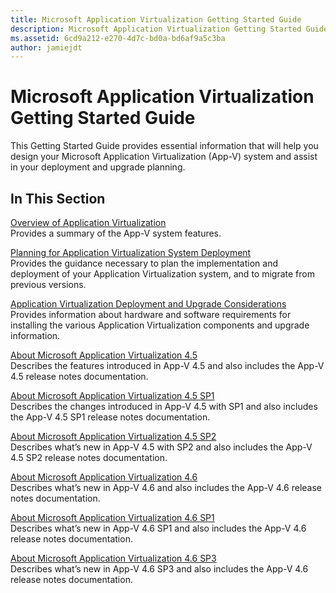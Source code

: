 ```yaml
---
title: Microsoft Application Virtualization Getting Started Guide
description: Microsoft Application Virtualization Getting Started Guide
ms.assetid: 6cd9a212-e270-4d7c-bd0a-bd6af9a5c3ba
author: jamiejdt
---
```


# Microsoft Application Virtualization Getting Started Guide


This Getting Started Guide provides essential information that will help you design your Microsoft Application Virtualization (App-V) system and assist in your deployment and upgrade planning.

## In This Section


<a href="" id="overview-of-application-virtualization"></a>[Overview of Application Virtualization](overview-of-application-virtualization.md)  
Provides a summary of the App-V system features.

<a href="" id="planning-for-application-virtualization-system-deployment"></a>[Planning for Application Virtualization System Deployment](planning-for-application-virtualization-system-deployment.md)  
Provides the guidance necessary to plan the implementation and deployment of your Application Virtualization system, and to migrate from previous versions.

<a href="" id="application-virtualization-deployment-and-upgrade-considerations"></a>[Application Virtualization Deployment and Upgrade Considerations](application-virtualization-deployment-and-upgrade-considerations-copy.md)  
Provides information about hardware and software requirements for installing the various Application Virtualization components and upgrade information.

<a href="" id="about-microsoft-application-virtualization-4-5"></a>[About Microsoft Application Virtualization 4.5](about-microsoft-application-virtualization-45.md)  
Describes the features introduced in App-V 4.5 and also includes the App-V 4.5 release notes documentation.

<a href="" id="about-microsoft-application-virtualization-4-5-sp1"></a>[About Microsoft Application Virtualization 4.5 SP1](about-microsoft-application-virtualization-45-sp1.md)  
Describes the changes introduced in App-V 4.5 with SP1 and also includes the App-V 4.5 SP1 release notes documentation.

<a href="" id="about-microsoft-application-virtualization-4-5-sp2"></a>[About Microsoft Application Virtualization 4.5 SP2](about-microsoft-application-virtualization-45-sp2.md)  
Describes what’s new in App-V 4.5 with SP2 and also includes the App-V 4.5 SP2 release notes documentation.

<a href="" id="about-microsoft-application-virtualization-4-6"></a>[About Microsoft Application Virtualization 4.6](about-microsoft-application-virtualization-46.md)  
Describes what’s new in App-V 4.6 and also includes the App-V 4.6 release notes documentation.

<a href="" id="about-microsoft-application-virtualization-4-6-sp1"></a>[About Microsoft Application Virtualization 4.6 SP1](about-microsoft-application-virtualization-46-sp1.md)  
Describes what’s new in App-V 4.6 SP1 and also includes the App-V 4.6 release notes documentation.

<a href="" id="about-microsoft-application-virtualization-4-6-sp3"></a>[About Microsoft Application Virtualization 4.6 SP3](about-microsoft-application-virtualization-46-sp3.md)  
Describes what’s new in App-V 4.6 SP3 and also includes the App-V 4.6 release notes documentation.

 

 





